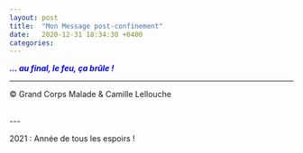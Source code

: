 ```yaml
---
layout: post
title:  "Mon Message post-confinement"
date:   2020-12-31 18:34:30 +0400
categories: 
---
```

<!---

<br/>
<span style="color: blue">***Masqué ou non !***</span>
<span style="color: green">***... avec ou sans Masque !***</span>
<br/>

--->


<span style="color: blue">***... au final, le feu, ça brûle !***</span>
<br/>


---
&copy;  Grand Corps Malade & Camille Lellouche

<br>
---


2021 : Année de tous les espoirs !


<!---
<span style="color: red">***L'île de la Réunion privée de liberté par les autorités pour le réveillon du 31/12/2020. Hélico et forces de l'ordre en nombre : tous les moyens sont déployés. Incompréhensible !***</span>
<br/>
<span style="color: green">***Pour autant, il ne faut pas oublier le crépuscule de cette année 2020 !***</span>
![Coucher de soleil du 31/12/2020]({{ site.url }}/img/coucher.jpg)

<br/>

--->
